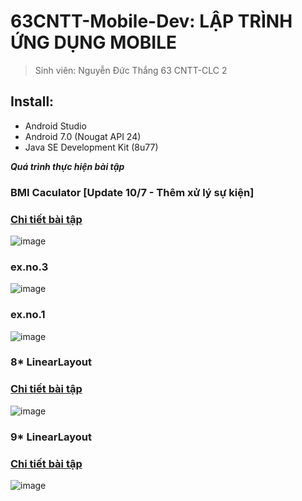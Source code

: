 # 63CNTT-Mobile-Dev: LẬP TRÌNH ỨNG DỤNG MOBILE
> Sinh viên: Nguyễn Đức Thắng 63 CNTT-CLC 2
 ## Install:
 - Android Studio
 - Android 7.0 (Nougat API 24)
 - Java SE Development Kit (8u77)

 ***Quá trình thực hiện bài tập***
 ### BMI Caculator [Update 10/7 - Thêm xử lý sự kiện]
 ### [Chi tiết bài tập](https://github.com/Mrk4tsu/Mobile-Dev/tree/BMI-Caculator#bmi-caculator-giao-di%E1%BB%87n)
 ![image](https://cdn.discordapp.com/attachments/1023849047045447700/1160140234114211870/image.png?ex=653393ca&is=65211eca&hm=0661e674dd816975c7465ea5b4ef8ec719cf3434c17d752f32bcc42c89d0f118&)

 ### ex.no.3
 ![image](https://media.discordapp.net/attachments/1023849047045447700/1155358712249200680/image.png?width=1248&height=670)

 ### ex.no.1
 ![image](https://media.discordapp.net/attachments/1023849047045447700/1155367379187011704/image.png?width=1252&height=670)

 ### 8* LinearLayout
 ### [Chi tiết bài tập](https://github.com/Mrk4tsu/Mobile-Dev/tree/ex.no.1#63cntt-mobile-dev-l%E1%BA%ADp-tr%C3%ACnh-%E1%BB%A9ng-d%E1%BB%A5ng-mobile)
 ![image](https://cdn.discordapp.com/attachments/1023849047045447700/1155384740745068544/image.png)

  ### 9* LinearLayout
 ### [Chi tiết bài tập](https://github.com/Mrk4tsu/Mobile-Dev/tree/Bai9-LinearLayout#63cntt-mobile-dev-l%E1%BA%ADp-tr%C3%ACnh-%E1%BB%A9ng-d%E1%BB%A5ng-mobile)
 ![image](https://cdn.discordapp.com/attachments/1023849047045447700/1155480862167670866/image.png)



